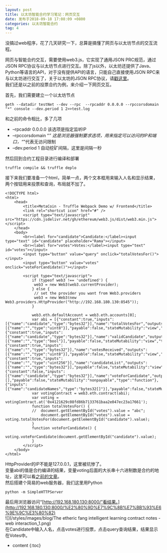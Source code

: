 ```yaml
---
layout: post
title: 以太坊智能合约学习笔记：网页交互
date: 发布于2018-09-18 17:08:09 +0800
categories: 以太坊智能合约
tag: 4
---
```


没搞过web程序，花了几天研究一下，总算是搞懂了网页与以太坊节点的交互流程。  

<!-- more -->
网页与智能合约交互，需要使用web3.js，它实现了通用JSON PRC规范，通过JSON
RPC协议与以太坊节点进行交互。除了js以外，以太坊还提供了Java、Python等语言的API，对于没有提供API的语言，只能自己直接使用JSON
RPC来与以太坊进行交互了，关于以太坊的JSON
RPC协议，请[戳这里](https://github.com/ethereum/wiki/wiki/JSON-RPC)。  
我们还是以之前的投票合约为例，来介绍一下网页交互。

首先，我们需要建立一个以太坊节点

    
    
    geth --datadir testNet --dev --rpc  --rpcaddr 0.0.0.0 --rpccorsdomain "*" console --dev.period 1 2>>test.log
    

和之前的命令相比，多了几项

  * –rpcaddr 0.0.0.0 该选项是指定监听IP
  * –rpccorsdomain “*” 这是浏览器强制要求选项，用来指定可以访问的IP和端口，“*”代表无访问限制
  * –dev.period 1 自动挖矿间隔，这里是间隔一秒

然后回到合约工程目录进行编译和部署

    
    
    truffle compile && truffle deplo
    

接下来我们要准备一个html，简单一点，两个文本框用来输入人名和显示结果，两个按钮用来投票和查询，布局就不加了。

    
    
    <!DOCTYPE html>
    <html>
    	<head>
    		<title>MetaCoin - Truffle Webpack Demo w/ Frontend</title>
    		<link rel="shortcut icon" href="#" />
    		<script type="text/javascript" src="https://cdn.jsdelivr.net/gh/ethereum/web3.js/dist/web3.min.js"></script>
    	</head>
    	<body>
    		<br><label for="candidate">Candidate:</label><input type="text" id="candidate" placeholder="Rama"></input>
    		<br><label for="votes">Votes:</label><input type="text" id="votes"></input>
    		<input type="button" value="query" onclick="totalVotesFor()"></input>
    		<input type="button" value="votes" onclick="voteForCandidate()"></input>
    		
    		<script type="text/javascript">
    		  	if (typeof web3 !== 'undefined') {
    			 web3 = new Web3(web3.currentProvider);
    			} else {
    			 // set the provider you want from Web3.providers
    			 web3 = new Web3(new Web3.providers.HttpProvider("http://192.168.180.130:8545"));
    			}
    
    		    web3.eth.defaultAccount = web3.eth.accounts[0];
    		    var abi = [{"constant":true,"inputs":[{"name":"candidate","type":"bytes32"}],"name":"totalVotesFor","outputs":[{"name":"","type":"uint8"}],"payable":false,"stateMutability":"view","type":"function"},{"constant":true,"inputs":[{"name":"candidate","type":"bytes32"}],"name":"validCandidate","outputs":[{"name":"","type":"bool"}],"payable":false,"stateMutability":"view","type":"function"},{"constant":true,"inputs":[{"name":"","type":"bytes32"}],"name":"votesReceived","outputs":[{"name":"","type":"uint8"}],"payable":false,"stateMutability":"view","type":"function"},{"constant":true,"inputs":[{"name":"","type":"uint256"}],"name":"candidateList","outputs":[{"name":"","type":"bytes32"}],"payable":false,"stateMutability":"view","type":"function"},{"constant":false,"inputs":[{"name":"candidate","type":"bytes32"}],"name":"voteForCandidate","outputs":[],"payable":false,"stateMutability":"nonpayable","type":"function"},{"inputs":[{"name":"candidateNames","type":"bytes32[]"}],"payable":false,"stateMutability":"nonpayable","type":"constructor"}];
    		    var votingContract = web3.eth.contract(abi);
    		    var voting = votingContract.at('0x4121629c08fd86b7133761baa2e047ec23a17661');
    		    function totalVotesFor() {
    		    //	document.getElementById("votes").value = "abc";
    		    	document.getElementById("votes").value = voting.totalVotesFor(document.getElementById("candidate").value);
    		    }
    		    function voteForCandidate() {
    		    	voting.voteForCandidate(document.getElementById("candidate").value);
    		    }
    		</script>
    	</body>
    </html>
    

HttpProvider的IP不能是127.0.0.1，这里被坑惨了。  
变量abi的值是合约编译的结果，变量voting后面的大长串十六进制数是合约的地址，这里可以看[之前的文章](https://blog.csdn.net/mumufan05/article/details/82688939)。  
然后搭建个简易的web服务器，我们这里用Python

    
    
    python -m SimpleHTTPServer
    

最后用浏览器访问“[http://192.168.180.130:8000/”看结果。](http://192.168.180.130:8000/%E2%80%9D%E7%9C%8B%E7%BB%93%E6%9E%9C%E3%80%82)  
![](/styles/images/blog/The etheric fang intelligent learning contract notes - web interaction_1.png)  
在Candidate中输入人名，点击votes进行投票，点击query查询结果，结果显示在Votes中。

* content
{:toc}


